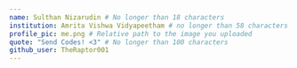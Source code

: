 ```yaml
---
name: Sulthan Nizarudin # No longer than 18 characters
institution: Amrita Vishwa Vidyapeetham # no longer than 58 characters
profile_pic: me.png # Relative path to the image you uploaded
quote: "Send Codes! <3" # No longer than 100 characters
github_user: TheRaptor001
---
```

